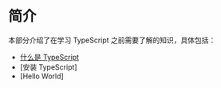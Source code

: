 # 简介

本部分介绍了在学习 TypeScript 之前需要了解的知识，具体包括：

- [什么是 TypeScript](what-is-typescript.md)
- [安装 TypeScript]
- [Hello World]
